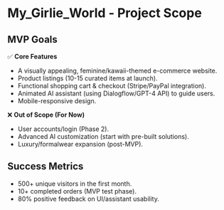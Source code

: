 # My_Girlie_World - Project Scope  

## **MVP Goals**  
✅ **Core Features**  
- A visually appealing, feminine/kawaii-themed e-commerce website.  
- Product listings (10-15 curated items at launch).  
- Functional shopping cart & checkout (Stripe/PayPal integration).  
- Animated AI assistant (using Dialogflow/GPT-4 API) to guide users.  
- Mobile-responsive design.  

❌ **Out of Scope (For Now)**  
- User accounts/login (Phase 2).  
- Advanced AI customization (start with pre-built solutions).  
- Luxury/formalwear expansion (post-MVP).  

## **Success Metrics**  
- 500+ unique visitors in the first month.  
- 10+ completed orders (MVP test phase).  
- 80% positive feedback on UI/assistant usability. 
